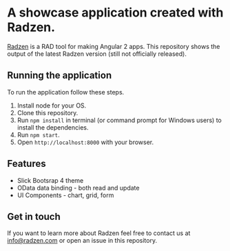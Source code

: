 # A showcase application created with Radzen.

[Radzen](http://www.radzen.com) is a RAD tool for making Angular 2 apps. This repository shows the output of the latest Radzen 
version (still not officially released).

## Running the application

To run the application follow these steps.

1. Install node for your OS.
2. Clone this repository.
3. Run `npm install` in terminal (or command prompt for Windows users) to install the dependencies.
4. Run `npm start`.
5. Open `http://localhost:8000` with your browser.

## Features

- Slick Bootsrap 4 theme
- OData data binding - both read and update
- UI Components - chart, grid, form

## Get in touch

If you want to learn more about Radzen feel free to contact us at [info@radzen.com](mailto:info@radzen.com) or open an issue in this repository.
